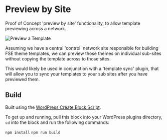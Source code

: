 # Preview by Site
Proof of Concept 'preview by site' functionality, to allow template previewing across a network.

![Preview a Template](./assets/preview.gif)

Assuming we have a central 'control' network site responsible for building FSE theme templates, we can preview those themes on individual sub-sites without copying the template across to those sites.

This would likely be used in conjunction with a 'template sync' plugin, that will allow you to sync your templates to your sub sites after you have previewed them.


## Build 
Built using the [WordPress Create Block Script](https://www.npmjs.com/package/@wordpress/create-block).

To get up and running, pull this block into your WordPress plugins directory, `cd` into the block and run the following commands:

`npm install`
`npm run build`
